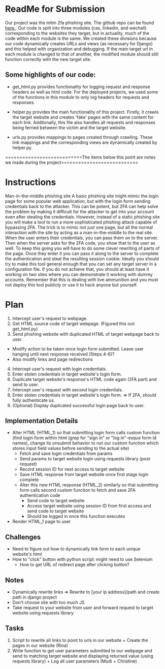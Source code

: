 # ReadMe for Submission
Our project was the mitm 2fa phishing site. The github repo can be found [here.](https://github.com/rinakawamura/2FAMITMAttack).
Our code is split into three modules (cas, linkedin, and wechall) corresponding to the websites they target, but in actuality, much of the code within
each module is the same. We created these divisions because our code dynamically creates URLs and views (as necessary for Django) and this helped with organization
and debugging. If the main target url in each module is changed to that of another, the modified module should still function correctly with the new target site.

## Some highlights of our code:
* get_html.py provides functionality for logging request and response headers as well as html code. For the deployed projects, we used some of the functions in this module to only log headers for requests and responses. 

* helper.py provides the main functionality of this project. Firstly, it crawls the target website and creates 'fake' pages with the same content for each link. Additonally, this file also handles all requests and responses being ferried between the victim and the target website. 

* urls.py provides mappings to pages created through crawling. These link mappings and the corresponding views are dynamically created by helper.py.  

===========================The items below this point are notes we made during the project===========================

# Instructions
Man-in-the-middle phishing site
A basic phishing site might mimic the login page for some popular web application, but with the login form sending credentials back to the attacker.  This can be potent, but 2FA can help solve the problem by making it difficult for the attacker to get into your account even after stealing the credentials.  However, instead of a static phishing site you will make a tool to run a more sophisticated phishing attack capable of bypassing 2FA.  The trick is to mimic not just one page, but all the normal interaction with the site by acting as a man-in-the-middle to the real site.  When the user enters their credentials, you can pass them on to the server.  Then when the server asks for the 2FA code, you show that to the user as well.  To keep this going you will have to do some clever rewriting of parts of the page.  Once they enter it you can pass it along to the server to complete the authentication and steal the resulting session cookie.  Ideally you should try to make this tool general enough that you can set any target server in a configuration file.  If you do not achieve that, you should at least have it working on two sites where you can demonstrate it working with dummy accounts.  Remember that this is dealing with live ammunition and you must not deploy this tool publicly or use it to hack anyone but yourself.

# Plan

1. Intercept user's request to webpage.
2. Get HTML source code of target webpage. (Figured this out: get_html.py)
3. Send phishing website with duplicated HTML of target webpage back to user.
  - Modify action to be taken once login form submitted. Leave user hanging until next response received (Steps 4-6)?
  - Also modify links and page redirections
4. Intercept user's request with login credentials. 
5. Enter stolen credentials in target website's login form.
6. Duplicate target website's response's HTML code again (2FA part) and send to user.
7. Intercept user's request with second login credentials.
8. Enter stolen credentials in target website's login form. => If 2FA, should fully authenticate us.
9. (Optional) Display duplicated successful login page back to user.


## Implementation Details

* Alter HTML (HTML_1) so that submitting login form calls custom function (find login form within html (grep for "sign in" or "log in"-esque form id names), change its onsubmit behavior to run our custom function which stores input field values before sending to the actual site)
   * Fetch and save login credentials from params
   * Send params to target website login using requests library (post request)
   * Record session ID for next access to target website
   * Save HTML response from target website once first stage login complete
   * Alter this new HTML response (HTML_2) similarly so that submitting form calls second custom function to fetch and save 2FA authentication code
     * Send code to target website
     * Access target website using session ID from first access and send code to target website
     * Should be logged in once this function executes
 * Render HTML_1 page to user


## Challenges

* Need to figure out how to dynamically link form to each unique website's html
* How to "click" button with python script: might need to use Selenium
  * How to get URL of redirect page after clicking button?

## Notes
* Dynamically rewrite links => Rewrite to [your ip address]/path and create path in django project
* Don't choose site with too much JS
* Take request to your website from user and forward request to target website using requests library

## Tasks
1. Script to rewrite all links to point to urls in our website + Create the pages in our website (Rina)
2. Write function to get user parameters submitted to our webpage and send to matching target website and displaying returned value (using requests library) + Log all user parameters (Mudi + Christine)

